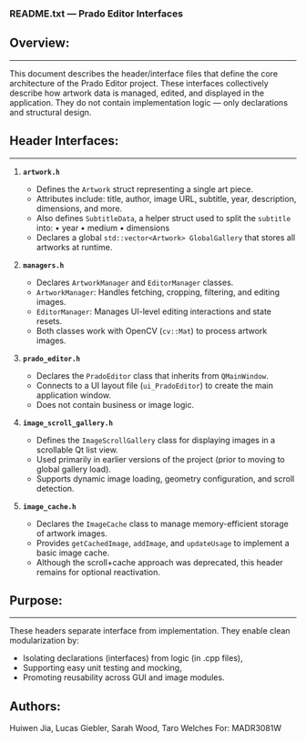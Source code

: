 ### README.txt — Prado Editor Interfaces

## Overview:
---------
This document describes the header/interface files that define the core architecture of the Prado Editor project.
These interfaces collectively describe how artwork data is managed, edited, and displayed in the application.
They do not contain implementation logic — only declarations and structural design.

## Header Interfaces:
------------------

1. **`artwork.h`**
   - Defines the `Artwork` struct representing a single art piece.
   - Attributes include: title, author, image URL, subtitle, year, description, dimensions, and more.
   - Also defines `SubtitleData`, a helper struct used to split the `subtitle` into:
       • year
       • medium
       • dimensions
   - Declares a global `std::vector<Artwork> GlobalGallery` that stores all artworks at runtime.

2. **`managers.h`**
   - Declares `ArtworkManager` and `EditorManager` classes.
   - `ArtworkManager`: Handles fetching, cropping, filtering, and editing images.
   - `EditorManager`: Manages UI-level editing interactions and state resets.
   - Both classes work with OpenCV (`cv::Mat`) to process artwork images.

3. **`prado_editor.h`**
   - Declares the `PradoEditor` class that inherits from `QMainWindow`.
   - Connects to a UI layout file (`ui_PradoEditor`) to create the main application window.
   - Does not contain business or image logic.

4. **`image_scroll_gallery.h`**
   - Defines the `ImageScrollGallery` class for displaying images in a scrollable Qt list view.
   - Used primarily in earlier versions of the project (prior to moving to global gallery load).
   - Supports dynamic image loading, geometry configuration, and scroll detection.

5. **`image_cache.h`**
   - Declares the `ImageCache` class to manage memory-efficient storage of artwork images.
   - Provides `getCachedImage`, `addImage`, and `updateUsage` to implement a basic image cache.
   - Although the scroll+cache approach was deprecated, this header remains for optional reactivation.

## Purpose:
--------
These headers separate interface from implementation. They enable clean modularization by:
- Isolating declarations (interfaces) from logic (in .cpp files),
- Supporting easy unit testing and mocking,
- Promoting reusability across GUI and image modules.



Authors:
--------
Huiwen Jia, Lucas Giebler, Sarah Wood, Taro Welches
For: MADR3081W
